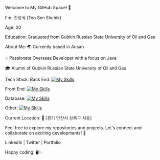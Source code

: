 Welcome to My GitHub Space! 👋

I'm: 전성식 (Ten Sen Shchik)

Age: 30

Education: Graduated from Gubkin Russian State University of Oil and Gas

About Me:
🌏 Currently based in Ansan

💡 Passionate Overseas Developer with a focus on Java

🎓 Alumni of Gubkin Russian State University of Oil and Gas

Tech Stack:
Back End:
[![My Skills](https://skillicons.dev/icons?i=js,html,css,wasm)](https://skillicons.dev)

Front End:
[![My Skills](https://skillicons.dev/icons?i=js,html,css,wasm)](https://skillicons.dev)

Database:
[![My Skills](https://skillicons.dev/icons?i=js,html,css,wasm)](https://skillicons.dev)

Other:
[![My Skills](https://skillicons.dev/icons?i=js,html,css,wasm)](https://skillicons.dev)

Current Location:
📍 [경기 안산시 상록구 사동]

Feel free to explore my repositories and projects. Let's connect and collaborate on exciting developments! 🚀

LinkedIn | Twitter | Portfolio

Happy coding! 🖥️✨
